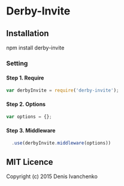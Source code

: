 # Derby-Invite

## Installation
npm install derby-invite
### Setting
#### Step 1. Require
```javascript
var derbyInvite = require('derby-invite');
```
#### Step 2. Options
```javascript
var options = {};
```

#### Step 3. Middleware
```javascript
  .use(derbyInvite.middleware(options))
```

## MIT Licence

Copyright (c) 2015 Denis Ivanchenko